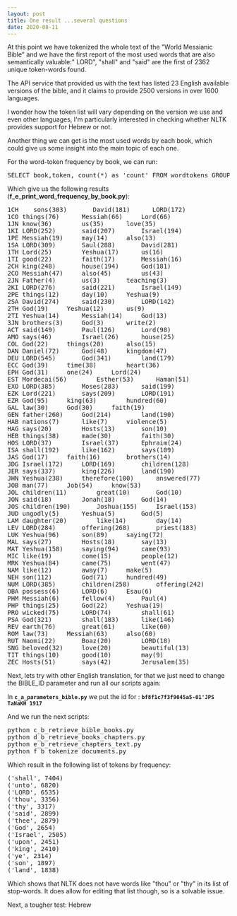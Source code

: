 ```yaml
---
layout: post
title: One result ...several questions
date: 2020-08-11
---
```


<!-- wp:paragraph -->

At this point we have tokenized the whole text of the "World Messianic Bible" and we have the first report of the most used words that are also semantically valuable:" LORD", "shall" and "said" are the first of 2362 unique token-words found.

<!-- /wp:paragraph -->

<!-- wp:paragraph -->

The API service that provided us with the text has listed 23 English available versions of the bible, and it claims to provide 2500 versions in over 1600 languages.

<!-- /wp:paragraph -->

<!-- wp:paragraph -->

I wonder how the token list will vary depending on the version we use and even other languages, I'm particularly interested in checking whether NLTK provides support for Hebrew or not.

<!-- /wp:paragraph -->

<!-- wp:paragraph -->

Another thing we can get is the most used words by each book, which could give us some insight into the main topic of each one.

<!-- /wp:paragraph -->

<!-- wp:paragraph -->

For the word-token frequency by book, we can run:

<!-- /wp:paragraph -->

<!-- wp:syntaxhighlighter/code -->
<pre class="wp-block-syntaxhighlighter-code">SELECT book,token, count(*) as 'count' FROM wordtokens GROUP BY book,token ORDER by 1,3 desc;</pre>
<!-- /wp:syntaxhighlighter/code -->

<!-- wp:paragraph -->

Which give us the following results (**f_e_print_word_frequency_by_book.py**):

<!-- /wp:paragraph -->

<!-- wp:syntaxhighlighter/code -->
<pre class="wp-block-syntaxhighlighter-code">1CH	sons(303)		David(181)		LORD(172)		
1CO	things(76)		Messiah(66)		Lord(66)		
1JN	know(36)		us(35)		love(35)		
1KI	LORD(252)		said(207)		Israel(194)		
1PE	Messiah(19)		may(14)		also(13)		
1SA	LORD(309)		Saul(288)		David(281)		
1TH	Lord(25)		Yeshua(17)		us(16)		
1TI	good(22)		faith(17)		Messiah(16)		
2CH	king(248)		house(194)		God(181)		
2CO	Messiah(47)		also(45)		us(43)		
2JN	Father(4)		us(3)		teaching(3)		
2KI	LORD(276)		said(221)		Israel(149)		
2PE	things(12)		day(10)		Yeshua(9)		
2SA	David(274)		said(230)		LORD(142)		
2TH	God(19)		Yeshua(12)		us(9)		
2TI	Yeshua(14)		Messiah(14)		God(13)		
3JN	brothers(3)		God(3)		write(2)		
ACT	said(149)		Paul(126)		Lord(98)		
AMO	says(46)		Israel(26)		house(25)		
COL	God(22)		things(20)		also(15)		
DAN	Daniel(72)		God(48)		kingdom(47)		
DEU	LORD(545)		God(341)		land(179)		
ECC	God(39)		time(38)		heart(36)		
EPH	God(31)		one(24)		Lord(24)		
EST	Mordecai(56)		Esther(53)		Haman(51)		
EXO	LORD(385)		Moses(283)		said(199)		
EZK	Lord(221)		says(209)		LORD(191)		
EZR	God(95)		king(63)		hundred(60)		
GAL	law(30)		God(30)		faith(19)		
GEN	father(260)		God(214)		land(190)		
HAB	nations(7)		like(7)		violence(5)		
HAG	says(20)		Hosts(13)		son(10)		
HEB	things(38)		made(30)		faith(30)		
HOS	LORD(37)		Israel(37)		Ephraim(24)		
ISA	shall(192)		like(162)		says(109)		
JAS	God(17)		faith(16)		brothers(14)		
JDG	Israel(172)		LORD(169)		children(128)		
JER	says(337)		king(226)		land(190)		
JHN	Yeshua(238)		therefore(100)		answered(77)		
JOB	man(77)		Job(54)		know(53)		
JOL	children(11)		great(10)		God(10)		
JON	said(18)		Jonah(18)		God(14)		
JOS	children(190)		Joshua(155)		Israel(153)		
JUD	ungodly(5)		Yeshua(5)		God(5)		
LAM	daughter(20)		like(14)		day(14)		
LEV	LORD(284)		offering(268)		priest(183)		
LUK	Yeshua(96)		son(89)		saying(72)		
MAL	says(27)		Hosts(18)		say(13)		
MAT	Yeshua(158)		saying(94)		came(93)		
MIC	like(19)		come(15)		people(12)		
MRK	Yeshua(84)		came(75)		went(47)		
NAM	like(12)		away(7)		make(5)		
NEH	son(112)		God(71)		hundred(49)		
NUM	LORD(385)		children(258)		offering(242)		
OBA	possess(6)		LORD(6)		Esau(6)		
PHM	Messiah(6)		fellow(4)		Paul(4)		
PHP	things(25)		God(22)		Yeshua(19)		
PRO	wicked(75)		LORD(74)		shall(61)		
PSA	God(321)		shall(183)		like(146)		
REV	earth(76)		great(61)		like(60)		
ROM	law(73)		Messiah(63)		also(60)		
RUT	Naomi(22)		Boaz(20)		LORD(18)		
SNG	beloved(32)		love(20)		beautiful(13)		
TIT	things(10)		good(10)		may(9)		
ZEC	Hosts(51)		says(42)		Jerusalem(35)	</pre>
<!-- /wp:syntaxhighlighter/code -->

<!-- wp:paragraph -->

Next, lets try with other English translation, for that we just need to change the BIBLE_ID parameter and run all our scripts again:

<!-- /wp:paragraph -->

<!-- wp:paragraph -->

In **`c_a_parameters_bible.py`** we put the id for : **`bf8f1c7f3f9045a5-01'JPS TaNaKH 1917`**

<!-- /wp:paragraph -->

<!-- wp:paragraph -->

And we run the next scripts:

<!-- /wp:paragraph -->

<!-- wp:syntaxhighlighter/code -->
<pre class="wp-block-syntaxhighlighter-code">python c_b_retrieve_bible_books.py 
python d_b_retrieve_books_chapters.py 
python e_b_retrieve_chapters_text.py
python f_b_tokenize_documents.py
</pre>
<!-- /wp:syntaxhighlighter/code -->

<!-- wp:paragraph -->

Which result in the following list of tokens by frequency:

<!-- /wp:paragraph -->

<!-- wp:syntaxhighlighter/code -->
<pre class="wp-block-syntaxhighlighter-code">('shall', 7404)
('unto', 6820)
('LORD', 6535)
('thou', 3356)
('thy', 3317)
('said', 2899)
('thee', 2879)
('God', 2654)
('Israel', 2505)
('upon', 2451)
('king', 2410)
('ye', 2314)
('son', 1897)
('land', 1838)
</pre>
<!-- /wp:syntaxhighlighter/code -->

<!-- wp:paragraph -->

Which shows that NLTK does not have words like "thou" or "thy" in its list of stop-words. It does allow for editing that list though, so is a solvable issue.

<!-- /wp:paragraph -->

<!-- wp:paragraph -->

Next, a tougher test: Hebrew

<!-- /wp:paragraph -->

<!-- wp:paragraph -->

<!-- /wp:paragraph -->